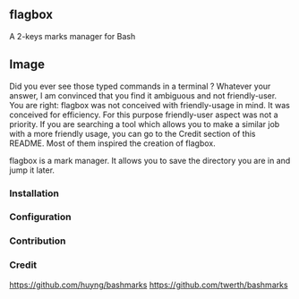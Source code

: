 ## flagbox

A 2-keys marks manager for Bash

## Image

Did you ever see those typed commands in a terminal ? Whatever your answer, I
am convinced that you find it ambiguous and not friendly-user. You are right:
flagbox was not conceived with friendly-usage in mind. It was conceived for
efficiency. For this purpose friendly-user aspect was not a priority. If you
are searching a tool which allows you to make a similar job with a more
friendly usage, you can go to the Credit section of this README. Most of them
inspired the creation of flagbox.

flagbox is a mark manager. It allows you to save the directory you are in and
jump it later.

### Installation

### Configuration

### Contribution

### Credit

https://github.com/huyng/bashmarks
https://github.com/twerth/bashmarks

